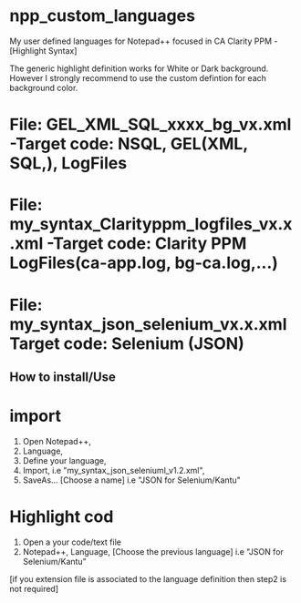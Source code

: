 # npp_custom_languages
My user defined languages for Notepad++ focused in CA Clarity PPM - [Highlight Syntax]

The generic highlight definition works for White or Dark background. However I strongly recommend to use the custom defintion for each background color.


# File: GEL_XML_SQL_xxxx_bg_vx.xml  -Target code: NSQL, GEL(XML, SQL,), LogFiles
# File: my_syntax_Clarityppm_logfiles_vx.x.xml  -Target code: Clarity PPM LogFiles(ca-app.log, bg-ca.log,...)
# File: my_syntax_json_selenium_vx.x.xml Target code: Selenium (JSON) 

## How to install/Use

# import
1) Open Notepad++, 
2) Language, 
3) Define your language, 
4) Import, i.e "my_syntax_json_seleniuml_v1.2.xml", 
5) SaveAs... [Choose a name] i.e "JSON for Selenium/Kantu"

# Highlight cod
1) Open a your code/text file 
2) Notepad++, Language, [Choose the previous language] i.e "JSON for Selenium/Kantu"

[if you extension file is associated to the language definition then step2 is not required]
